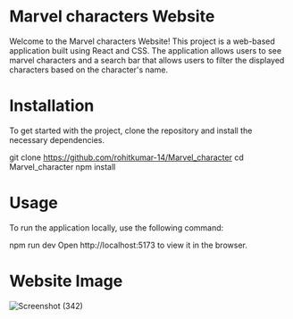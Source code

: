 # Marvel characters Website
Welcome to the Marvel characters Website! This project is a web-based application built using React and CSS. The application allows users to see marvel characters and a search bar that allows users to filter the displayed characters based on the character's name.

# Installation
To get started with the project, clone the repository and install the necessary dependencies.

git clone https://github.com/rohitkumar-14/Marvel_character
cd Marvel_character
npm install

# Usage
To run the application locally, use the following command:

npm run dev
Open http://localhost:5173 to view it in the browser.

# Website Image
![Screenshot (342)](https://github.com/rohitkumar-14/Marvel_character/assets/97233950/1e0c6b80-0323-40f6-9205-38dde2ec88dc)

